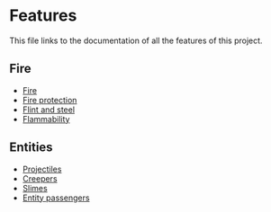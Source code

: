 # Features

This file links to the documentation of all the features of this project.

## Fire

- [Fire][fire]
- [Fire protection][fire-protection]
- [Flint and steel][flint-and-steel]
- [Flammability][flammability]

## Entities

- [Projectiles][projectiles]
- [Creepers][creepers]
- [Slimes][slimes]
- [Entity passengers][passengers]

<!-- Link aliases -->

[fire]: ./FIRE.md
[fire-protection]: ./FIRE_PROTECTION.md
[flint-and-steel]: ./FLINT_AND_STEEL.md
[flammability]: ./FLAMMABILITY.md

[projectiles]: ./PROJECTILES.md
[creepers]: ./CREEPERS.md
[slimes]: ./SLIMES.md
[passengers]: ./PASSENGERS.md
